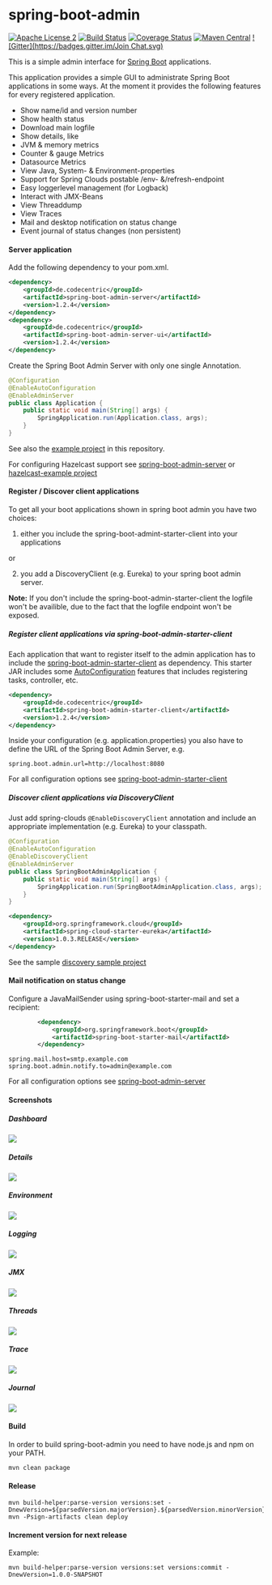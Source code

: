 spring-boot-admin
=================
[![Apache License 2](https://img.shields.io/badge/license-ASF2-blue.svg)](https://www.apache.org/licenses/LICENSE-2.0.txt)
[![Build Status](https://travis-ci.org/codecentric/spring-boot-admin.svg?branch=master)](https://travis-ci.org/codecentric/spring-boot-admin)
[![Coverage Status](https://coveralls.io/repos/codecentric/spring-boot-admin/badge.svg)](https://coveralls.io/r/codecentric/spring-boot-admin)
[![Maven Central](https://maven-badges.herokuapp.com/maven-central/de.codecentric/spring-boot-admin/badge.svg)](https://maven-badges.herokuapp.com/maven-central/de.codecentric/spring-boot-admin/)
[![Gitter](https://badges.gitter.im/Join Chat.svg)](https://gitter.im/codecentric/spring-boot-admin?utm_source=badge&utm_medium=badge&utm_campaign=pr-badge&utm_content=badge)

This is a simple admin interface for [Spring Boot](http://projects.spring.io/spring-boot/ "Official Spring-Boot website") applications.

This application provides a simple GUI to administrate Spring Boot applications in some ways. At the moment it provides the following features for every registered application.

* Show name/id and version number
* Show health status
* Download main logfile
* Show details, like
 * JVM & memory metrics
 * Counter & gauge Metrics
 * Datasource Metrics
* View Java, System- & Environment-properties
* Support for Spring Clouds postable /env- &/refresh-endpoint
* Easy loggerlevel management (for Logback)
* Interact with JMX-Beans
* View Threaddump
* View Traces
* Mail and desktop notification on status change
* Event journal of status changes (non persistent)

#### Server application
Add the following dependency to your pom.xml.
```xml
<dependency>
	<groupId>de.codecentric</groupId>
	<artifactId>spring-boot-admin-server</artifactId>
	<version>1.2.4</version>
</dependency>
<dependency>
	<groupId>de.codecentric</groupId>
	<artifactId>spring-boot-admin-server-ui</artifactId>
	<version>1.2.4</version>
</dependency>
```

Create the Spring Boot Admin Server with only one single Annotation.
```java
@Configuration
@EnableAutoConfiguration
@EnableAdminServer
public class Application {
	public static void main(String[] args) {
		SpringApplication.run(Application.class, args);
	}
}
```

See also the [example project](https://github.com/codecentric/spring-boot-admin/tree/master/spring-boot-admin-samples/spring-boot-admin-sample) in this repository.

For configuring Hazelcast support see [spring-boot-admin-server](https://github.com/codecentric/spring-boot-admin/tree/master/spring-boot-admin-server/README.md) or [hazelcast-example project](https://github.com/codecentric/spring-boot-admin/tree/master/spring-boot-admin-samples/spring-boot-admin-sample-hazelcast)

#### Register / Discover client applications
To get all your boot applications shown in spring boot admin you have two choices:

1) either you include the spring-boot-admint-starter-client into your applications

or

2) you add a DiscoveryClient (e.g. Eureka) to your spring boot admin server.

**Note:** If you don't include the spring-boot-admin-starter-client the logfile won't be availible, due to the fact that the logfile endpoint won't be exposed.

##### Register client applications via spring-boot-admin-starter-client
Each application that want to register itself to the admin application has to include the [spring-boot-admin-starter-client](https://github.com/codecentric/spring-boot-admin/tree/master/spring-boot-admin-starter-client) as dependency. This starter JAR includes some [AutoConfiguration](http://docs.spring.io/spring-boot/docs/current-SNAPSHOT/reference/htmlsingle/#using-boot-auto-configuration "Spring Boot documentation") features that includes registering tasks, controller, etc.
```xml
<dependency>
	<groupId>de.codecentric</groupId>
	<artifactId>spring-boot-admin-starter-client</artifactId>
	<version>1.2.4</version>
</dependency>
```
Inside your configuration (e.g. application.properties) you also have to define the URL of the Spring Boot Admin Server, e.g.
```
spring.boot.admin.url=http://localhost:8080
```
For all configuration options see [spring-boot-admin-starter-client](https://github.com/codecentric/spring-boot-admin/tree/master/spring-boot-admin-starter-client/README.md)

##### Discover client applications via DiscoveryClient
Just add spring-clouds ``@EnableDiscoveryClient`` annotation and include an appropriate implementation (e.g. Eureka) to your classpath.
```java
@Configuration
@EnableAutoConfiguration
@EnableDiscoveryClient
@EnableAdminServer
public class SpringBootAdminApplication {
	public static void main(String[] args) {
		SpringApplication.run(SpringBootAdminApplication.class, args);
	}
}
```

```xml
<dependency>
	<groupId>org.springframework.cloud</groupId>
	<artifactId>spring-cloud-starter-eureka</artifactId>
	<version>1.0.3.RELEASE</version>
</dependency>
```
See the sample [discovery sample project](https://github.com/codecentric/spring-boot-admin/tree/master/spring-boot-admin-samples/spring-boot-admin-sample-discovery)

#### Mail notification on status change

Configure a JavaMailSender using spring-boot-starter-mail and set a recipient:
```xml
		<dependency>
			<groupId>org.springframework.boot</groupId>
			<artifactId>spring-boot-starter-mail</artifactId>
		</dependency>
```

```
spring.mail.host=smtp.example.com
spring.boot.admin.notify.to=admin@example.com
```

For all configuration options see [spring-boot-admin-server](https://github.com/codecentric/spring-boot-admin/tree/master/spring-boot-admin-server/README.md)


#### Screenshots

##### Dashboard

[](url "title")
<img src="https://raw.githubusercontent.com/codecentric/spring-boot-admin/master/screenshot.png">

##### Details

[](url "title")
<img src="https://raw.githubusercontent.com/codecentric/spring-boot-admin/master/screenshot-details.png">

##### Environment

[](url "title")
<img src="https://raw.githubusercontent.com/codecentric/spring-boot-admin/master/screenshot-environment.png">

##### Logging

[](url "title")
<img src="https://raw.githubusercontent.com/codecentric/spring-boot-admin/master/screenshot-logging.png">

##### JMX

[](url "title")
<img src="https://raw.githubusercontent.com/codecentric/spring-boot-admin/master/screenshot-jmx.png">

##### Threads

[](url "title")
<img src="https://raw.githubusercontent.com/codecentric/spring-boot-admin/master/screenshot-threads.png">

##### Trace

[](url "title")
<img src="https://raw.githubusercontent.com/codecentric/spring-boot-admin/master/screenshot-trace.png">

##### Journal

[](url "title")
<img src="https://raw.githubusercontent.com/codecentric/spring-boot-admin/master/screenshot-journal.png">


#### Build
In order to build spring-boot-admin you need to have node.js and npm on your PATH.

```shell
mvn clean package
```

#### Release

```shell
mvn build-helper:parse-version versions:set -DnewVersion=${parsedVersion.majorVersion}.${parsedVersion.minorVersion}.${parsedVersion.incrementalVersion}
mvn -Psign-artifacts clean deploy
```

#### Increment version for next release

Example:

```shell
mvn build-helper:parse-version versions:set versions:commit -DnewVersion=1.0.0-SNAPSHOT
```
